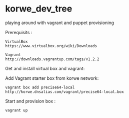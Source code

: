 korwe_dev_tree
==============

playing around with vagrant and puppet provisioning 

Prerequisits :

	VirtualBox
	https://www.virtualbox.org/wiki/Downloads
	
	Vagrant 
	http://downloads.vagrantup.com/tags/v1.2.2

Get and install virtual box and vagrant:


Add Vagrant starter box from korwe network:

	vagrant box add precise64-local http://korwe.dnsalias.com/vagrant/precise64-local.box

Start and provision box :
	
	vagrant up
